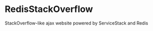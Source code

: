 RedisStackOverflow
==================

StackOverflow-like ajax website powered by ServiceStack and Redis
